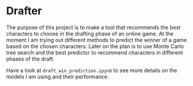 # Drafter

The purpose of this project is to make a tool that recommends the best characters to choose in the drafting phase of an online game. 
At the moment I am trying out different methods to predict the winner of a game based on the chosen characters. 
Later on the plan is to use Monte Carlo tree search and the best predictor to recommend characters in different phases of the draft.

Have a look at `draft_win_prediction.ipynb` to see more details on the models I am using and their performance.

